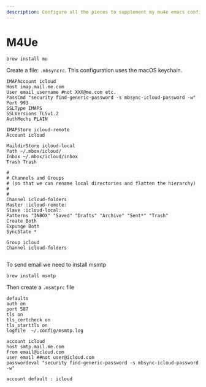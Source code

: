 ```yaml
---
description: Configure all the pieces to supplement my mu4e emacs config
---
```


# M4Ue

```text
brew install mu
```

Create a file: `.mbsyncrc`.  This configuration uses the macOS keychain.

```text
IMAPAccount icloud
Host imap.mail.me.com
User email_username #not XXX@me.com etc.
PassCmd "security find-generic-password -s mbsync-icloud-password -w"
Port 993
SSLType IMAPS
SSLVersions TLSv1.2
AuthMechs PLAIN

IMAPStore icloud-remote
Account icloud

MaildirStore icloud-local
Path ~/.mbox/icloud/
Inbox ~/.mbox/icloud/inbox
Trash Trash

#
# Channels and Groups 
# (so that we can rename local directories and flatten the hierarchy)
#
#
Channel icloud-folders
Master :icloud-remote:
Slave :icloud-local:
Patterns "INBOX" "Saved" "Drafts" "Archive" "Sent*" "Trash"
Create Both
Expunge Both
SyncState *

Group icloud
Channel icloud-folders


```

To send email we need to install msmtp

```text
brew install msmtp
```

Then create a `.msmtprc` file

```text
defaults
auth on
port 587
tls on
tls_certcheck on
tls_starttls on
logfile  ~/.config/msmtp.log

account icloud
host smtp.mail.me.com
from email@icloud.com
user email ##not user@icloud.com
passwordeval "security find-generic-password -s mbsync-icloud-password -w"

account default : icloud
```

